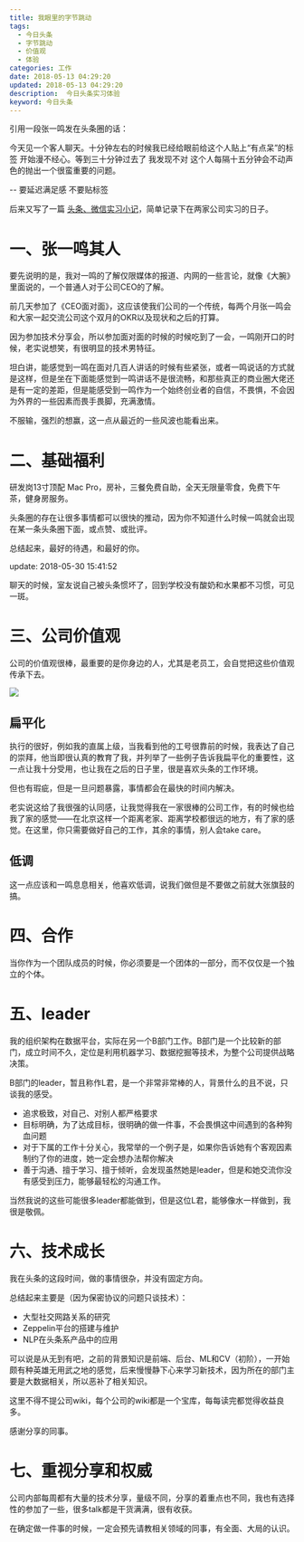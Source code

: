```yaml
---
title: 我眼里的字节跳动
tags:
  - 今日头条
  - 字节跳动
  - 价值观
  - 体验
categories: 工作
date: 2018-05-13 04:29:20
updated: 2018-05-13 04:29:20
description:  今日头条实习体验
keyword: 今日头条
---
```


引用一段张一鸣发在头条圈的话：

今天见一个客人聊天。十分钟左右的时候我已经给眼前给这个人贴上“有点呆”的标签 开始漫不经心。等到三十分钟过去了 我发现不对 这个人每隔十五分钟会不动声色的抛出一个很蛮重要的问题。

-- 要延迟满足感 不要贴标签

后来又写了一篇 [头条、微信实习小记](https://hellogod.cn/2018-10-13/bytedance-and-wechat-intern/)，简单记录下在两家公司实习的日子。

<!-- more -->

# 一、张一鸣其人

要先说明的是，我对一鸣的了解仅限媒体的报道、内网的一些言论，就像《大腕》里面说的，一个普通人对于公司CEO的了解。

前几天参加了《CEO面对面》，这应该使我们公司的一个传统，每两个月张一鸣会和大家一起交流公司这个双月的OKR以及现状和之后的打算。

因为参加技术分享会，所以参加面对面的时候的时候吃到了一会，一鸣刚开口的时候，老实说想笑，有很明显的技术男特征。

坦白讲，能感觉到一鸣在面对几百人讲话的时候有些紧张，或者一鸣说话的方式就是这样，但是坐在下面能感觉到一鸣讲话不是很流畅，和那些真正的商业圈大佬还是有一定的差距，但是能感受到一鸣作为一个始终创业者的自信，不畏惧，不会因为外界的一些因素而畏手畏脚，充满激情。 

不服输，强烈的想赢，这一点从最近的一些风波也能看出来。

# 二、基础福利

研发岗13寸顶配 Mac Pro，房补，三餐免费自助，全天无限量零食，免费下午茶，健身房服务。

头条圈的存在让很多事情都可以很快的推动，因为你不知道什么时候一鸣就会出现在某一条头条圈下面，或点赞、或批评。

总结起来，最好的待遇，和最好的你。

update: 2018-05-30 15:41:52

聊天的时候，室友说自己被头条惯坏了，回到学校没有酸奶和水果都不习惯，可见一斑。



# 三、公司价值观

公司的价值观很棒，最重要的是你身边的人，尤其是老员工，会自觉把这些价值观传承下去。

![](https://ws2.sinaimg.cn/large/006tKfTcly1fs3uz5awl8j30ne13443w.jpg)


## 扁平化
执行的很好，例如我的直属上级，当我看到他的工号很靠前的时候，我表达了自己的崇拜，他当即很认真的教育了我，并列举了一些例子告诉我扁平化的重要性，这一点让我十分受用，也让我在之后的日子里，很是喜欢头条的工作环境。

但也有瑕疵，但是一旦问题暴露，事情都会在最快的时间内解决。

老实说这给了我很强的认同感，让我觉得我在一家很棒的公司工作，有的时候也给我了家的感觉——在北京这样一个距离老家、距离学校都很远的地方，有了家的感觉。在这里，你只需要做好自己的工作，其余的事情，别人会take care。

## 低调 

这一点应该和一鸣息息相关，他喜欢低调，说我们做但是不要做之前就大张旗鼓的搞。


# 四、合作
 
当你作为一个团队成员的时候，你必须要是一个团体的一部分，而不仅仅是一个独立的个体。 

# 五、leader

我的组织架构在数据平台，实际在另一个B部门工作。B部门是一个比较新的部门，成立时间不久，定位是利用机器学习、数据挖掘等技术，为整个公司提供战略决策。

B部门的leader，暂且称作L君，是一个非常非常棒的人，背景什么的且不说，只谈我的感受。

- 追求极致，对自己、对别人都严格要求
- 目标明确，为了达成目标，很明确的做一件事，不会畏惧这中间遇到的各种狗血问题
- 对于下属的工作十分关心，我常举的一个例子是，如果你告诉她有个客观因素制约了你的进度，她一定会想办法帮你解决
- 善于沟通、擅于学习、擅于倾听，会发现虽然她是leader，但是和她交流你没有感受到压力，能够最轻松的沟通工作。


当然我说的这些可能很多leader都能做到，但是这位L君，能够像水一样做到，我很是敬佩。


# 六、技术成长

我在头条的这段时间，做的事情很杂，并没有固定方向。

总结起来主要是（因为保密协议的问题只谈技术）：

- 大型社交网路关系的研究
- Zeppelin平台的搭建与维护
- NLP在头条系产品中的应用


可以说是从无到有吧，之前的背景知识是前端、后台、ML和CV（初阶），一开始颇有种英雄无用武之地的感觉，后来慢慢静下心来学习新技术，因为所在的部门主要是大数据相关，所以恶补了相关知识。

这里不得不提公司wiki，每个公司的wiki都是一个宝库，每每读完都觉得收益良多。

感谢分享的同事。


# 七、重视分享和权威

公司内部每周都有大量的技术分享，量级不同，分享的着重点也不同，我也有选择性的参加了一些，很多talk都是干货满满，很有收获。



在确定做一件事的时候，一定会预先请教相关领域的同事，有全面、大局的认识。


